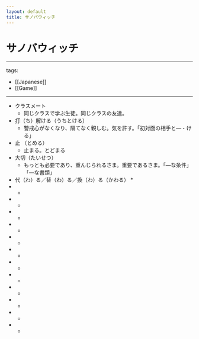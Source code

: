 ```yaml
---
layout: default
title: サノバウィッチ
---
```


# サノバウィッチ

---
tags:
  - [[Japanese]]
  - [[Game]]
---


* クラスメート
  * 同じクラスで学ぶ生徒。同じクラスの友達。
* 打（ち）解ける（うちとける）
  * 警戒心がなくなり、隔てなく親しむ。気を許す。「初対面の相手と―・ける」
* 止 （とめる）
  * 止まる。とどまる
* 大切（たいせつ）
  * もっとも必要であり、重んじられるさま。重要であるさま。「―な条件」「―な書類」
* 代（わ）る／替（わ）る／換（わ）る（かわる）
  * 
*
  * 
*
  * 
*
  * 
*
  * 
*
  * 
*
  * 
*
  * 
*
  * 
*
  * 
*
  * 
*
  * 
*
  * 
